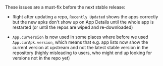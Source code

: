 These issues are a must-fix before the next stable release:

* Right after updating a repo, `Recently Updated` shows the apps correctly but
  the new apks don't show up on App Details until the whole app is restarted
  (or until the repos are wiped and re-downloaded)

* `App.curVersion` is now used in some places where before we used
  `App.curApk.version`, which means that e.g. app lists now show the current
  version at upstream and not the latest stable version in the repository
  (highly misleading to users, who might end up looking for versions not in
  the repo yet)
